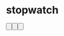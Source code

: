 # stopwatch 
<?xml version="1.0" encoding="utf-8"?>
<LinearLayout
   xmlns:android="http://schemas.android.com/apk/res/android"
   xmlns:tools="http://schemas.android.com/tools"
   android:layout_width="match_parent"
   android:layout_height="match_parent"
   android:orientation="vertical"
   android:background="#C0E7EC"
   android:padding="16dp"
   tools:context="com.ProjectGurukul.stopwatch.MainActivity">

<TextView
   android:id="@+id/time_view"
   android:layout_width="wrap_content"
   android:layout_height="wrap_content"
   android:layout_gravity="center_horizontal"
   android:layout_marginTop="100dp"
   android:background="@drawable/border"
   android:textAppearance="@android:style/TextAppearance.Large"
   android:textSize="50dp" />

   <Button
   android:id="@+id/start_button"
   android:layout_width="wrap_content"
   android:layout_height="wrap_content"
   android:layout_gravity="center_horizontal"
   android:layout_marginTop="50dp"
   android:onClick="onClickStart"
   android:text="@string/start" />

   <Button
   android:id="@+id/stop_button"
   android:layout_width="wrap_content"
   android:layout_height="wrap_content"
   android:layout_gravity="center_horizontal"
   android:layout_marginTop="50dp"
   android:onClick="onClickStop"
   android:text="@string/stop" />

   <Button
   android:id="@+id/reset_button"
   android:layout_width="wrap_content"
   android:layout_height="wrap_content"
   android:layout_marginTop="50dp"
   android:layout_gravity="center_horizontal"
   android:onClick="onClickReset"
   android:text="@string/reset" />
</LinearLayout>
